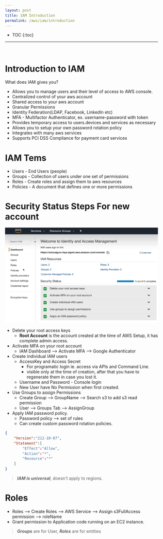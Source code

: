 ```yaml
---
layout: post
title: IAM Introduction
permalink: /aws/iam/introduction
---
```


- TOC
{:toc}

<hr><br>

# Introduction to IAM

What does IAM gives you?
* Allows you to manage users and their level of access to AWS console.
* Centralized control of your aws account
* Shared access to your aws account
* Granular Permissions
* Identity Federation(LDAP, Facebook, LinkedIn etc)
* MFA - Multifactor Authenticator, ex. username-password with token
* Provides temporary access to users.devices and services as necessary
* Allows you to setup your own password rotation policy
* Integrates with many aws services
* Supports PCI DSS Compliance for payment card services

# IAM Tems
* Users - End Users (people)
* Groups - Collection of users under one set of permissions
* Roles - Create roles and assign them to aws resources
* Policies - A document that defines one or more permissions

# Security Status Steps For new account

![iam-dashboard](https://github.com/arpit04tripathi/files-cdn/raw/cdn/aws/iam/iam-dashboard.png)

* Delete your root access keys
    - **Root Account** is the account created at the time of AWS Setup, it has complete admin access.
* Activate MFA on your root account
    - IAM Dashboard --> Activate MFA --> Google Authenticator
* Create individual IAM users
    - AccessKey and Access Secret 
        - For programatic login ie. access via APIs and Command Line.
        - visible only at the time of creation, after that you have to regenerate them in case you lost it.
    - Username and Password - Console login
    - New User have No Permission when first created.
* Use Groups to assign Permissions
    - Create Group --> GroupName --> Search s3 to add s3 read permission
    - User --> Groups Tab --> AssignGroup
* Apply IAM password policy.
    - Password policy --> set of rules
    - Can create custom password rotation policies.

```json
{
    "Version":"212-10-07",
    "Statement":[
        "Effect":"Allow",
        "Action":"*",
        "Resource":"*"
    ]
}
```

> ***IAM is universal***, doesn't apply to regions.

# Roles
* Roles --> Create Roles --> AWS Service --> Assign s3FullAccess permission --> roleName
* Grant permission to Application code running on an EC2 instance.

> ***Groups*** are for User, ***Roles*** are for entities
